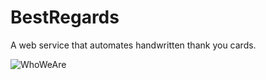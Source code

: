 BestRegards
===========

A web service that automates handwritten thank you cards.

![WhoWeAre](whoweare.png?raw=true "Who We Are")
